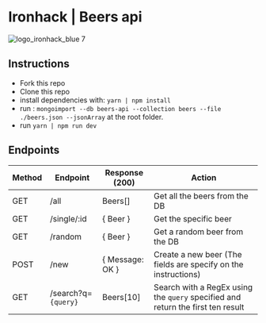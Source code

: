 # Ironhack | Beers api

![logo_ironhack_blue 7](https://user-images.githubusercontent.com/23629340/40541063-a07a0a8a-601a-11e8-91b5-2f13e4e6b441.png)

## Instructions

* Fork this repo
* Clone this repo
* install dependencies with: `yarn | npm install`
* run : `mongoimport --db beers-api --collection beers --file ./beers.json --jsonArray` at the root folder.
* run `yarn | npm run dev`

## Endpoints

| Method | Endpoint | Response (200)     | Action |
| ------ | -------- | ------------------ | ------ |
| GET    | /all     | Beers[]            | Get all the beers from the DB |
| GET    | /single/:id | { Beer }        | Get the specific beer      |
| GET    | /random     | { Beer }        | Get a random beer from the DB |
| POST   | /new        | { Message: OK } | Create a new beer (The fields are specify on the instructions)|
| GET    | /search?q=`{query}` | Beers[10] | Search with a RegEx using the `query` specified and return the first ten result |